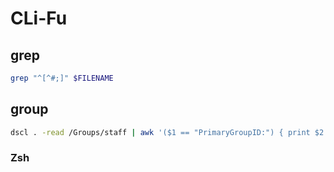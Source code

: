# CLi-Fu

grep
---------------------------------------
```bash
grep "^[^#;]" $FILENAME
```


group
---------------------------------------
```bash
dscl . -read /Groups/staff | awk '($1 == "PrimaryGroupID:") { print $2 }'
```

### Zsh

